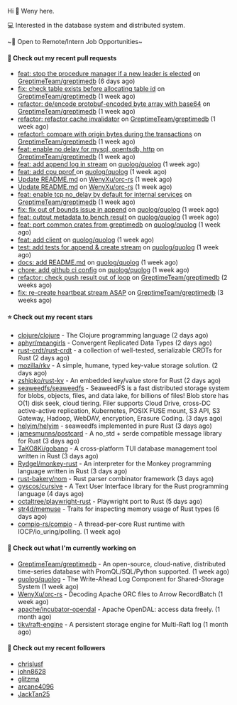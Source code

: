 Hi 👋 Weny here.

💻 Interested in the database system and distributed system.

~🍺 Open to Remote/Intern Job Opportunities~

#### 🔨 Check out my recent pull requests

- [feat: stop the procedure manager if a new leader is elected](https://github.com/GreptimeTeam/greptimedb/pull/2576) on [GreptimeTeam/greptimedb](https://github.com/GreptimeTeam/greptimedb) (6 days ago)
- [fix: check table exists before allocating table id](https://github.com/GreptimeTeam/greptimedb/pull/2546) on [GreptimeTeam/greptimedb](https://github.com/GreptimeTeam/greptimedb) (1 week ago)
- [refactor: de/encode protobuf-encoded byte array with base64](https://github.com/GreptimeTeam/greptimedb/pull/2545) on [GreptimeTeam/greptimedb](https://github.com/GreptimeTeam/greptimedb) (1 week ago)
- [refactor: refactor cache invalidator](https://github.com/GreptimeTeam/greptimedb/pull/2540) on [GreptimeTeam/greptimedb](https://github.com/GreptimeTeam/greptimedb) (1 week ago)
- [refactor!: compare with origin bytes during the transactions](https://github.com/GreptimeTeam/greptimedb/pull/2538) on [GreptimeTeam/greptimedb](https://github.com/GreptimeTeam/greptimedb) (1 week ago)
- [feat: enable no delay for mysql, opentsdb, http](https://github.com/GreptimeTeam/greptimedb/pull/2530) on [GreptimeTeam/greptimedb](https://github.com/GreptimeTeam/greptimedb) (1 week ago)
- [feat: add append log in stream](https://github.com/quolog/quolog/pull/9) on [quolog/quolog](https://github.com/quolog/quolog) (1 week ago)
- [feat: add cpu pprof ](https://github.com/quolog/quolog/pull/8) on [quolog/quolog](https://github.com/quolog/quolog) (1 week ago)
- [Update README.md](https://github.com/WenyXu/orc-rs/pull/8) on [WenyXu/orc-rs](https://github.com/WenyXu/orc-rs) (1 week ago)
- [Update README.md](https://github.com/WenyXu/orc-rs/pull/7) on [WenyXu/orc-rs](https://github.com/WenyXu/orc-rs) (1 week ago)
- [feat: enable tcp no_delay by default for internal services](https://github.com/GreptimeTeam/greptimedb/pull/2527) on [GreptimeTeam/greptimedb](https://github.com/GreptimeTeam/greptimedb) (1 week ago)
- [fix: fix out of bounds issue in append](https://github.com/quolog/quolog/pull/7) on [quolog/quolog](https://github.com/quolog/quolog) (1 week ago)
- [feat: output metadata to bench result](https://github.com/quolog/quolog/pull/6) on [quolog/quolog](https://github.com/quolog/quolog) (1 week ago)
- [feat: port common crates from greptimedb](https://github.com/quolog/quolog/pull/5) on [quolog/quolog](https://github.com/quolog/quolog) (1 week ago)
- [feat: add client](https://github.com/quolog/quolog/pull/4) on [quolog/quolog](https://github.com/quolog/quolog) (1 week ago)
- [test: add tests for append &amp; create stream](https://github.com/quolog/quolog/pull/3) on [quolog/quolog](https://github.com/quolog/quolog) (1 week ago)
- [docs: add README.md](https://github.com/quolog/quolog/pull/2) on [quolog/quolog](https://github.com/quolog/quolog) (1 week ago)
- [chore: add github ci config](https://github.com/quolog/quolog/pull/1) on [quolog/quolog](https://github.com/quolog/quolog) (1 week ago)
- [refactor: check push result out of loop](https://github.com/GreptimeTeam/greptimedb/pull/2511) on [GreptimeTeam/greptimedb](https://github.com/GreptimeTeam/greptimedb) (2 weeks ago)
- [fix: re-create heartbeat stream ASAP](https://github.com/GreptimeTeam/greptimedb/pull/2499) on [GreptimeTeam/greptimedb](https://github.com/GreptimeTeam/greptimedb) (3 weeks ago)

#### ⭐ Check out my recent stars

- [clojure/clojure](https://github.com/clojure/clojure) - The Clojure programming language (2 days ago)
- [aphyr/meangirls](https://github.com/aphyr/meangirls) - Convergent Replicated Data Types (2 days ago)
- [rust-crdt/rust-crdt](https://github.com/rust-crdt/rust-crdt) - a collection of well-tested, serializable CRDTs for Rust (2 days ago)
- [mozilla/rkv](https://github.com/mozilla/rkv) - A simple, humane, typed key-value storage solution. (2 days ago)
- [zshipko/rust-kv](https://github.com/zshipko/rust-kv) - An embedded key/value store for Rust (2 days ago)
- [seaweedfs/seaweedfs](https://github.com/seaweedfs/seaweedfs) - SeaweedFS is a fast distributed storage system for blobs, objects, files, and data lake, for billions of files! Blob store has O(1) disk seek, cloud tiering. Filer supports Cloud Drive, cross-DC active-active replication, Kubernetes, POSIX FUSE mount, S3 API, S3 Gateway, Hadoop, WebDAV, encryption, Erasure Coding. (3 days ago)
- [helyim/helyim](https://github.com/helyim/helyim) - seaweedfs implemented in pure Rust (3 days ago)
- [jamesmunns/postcard](https://github.com/jamesmunns/postcard) - A no_std &#43; serde compatible message library for Rust (3 days ago)
- [TaKO8Ki/gobang](https://github.com/TaKO8Ki/gobang) - A cross-platform TUI database management tool written in Rust (3 days ago)
- [Rydgel/monkey-rust](https://github.com/Rydgel/monkey-rust) - An interpreter for the Monkey programming language written in Rust (3 days ago)
- [rust-bakery/nom](https://github.com/rust-bakery/nom) - Rust parser combinator framework (3 days ago)
- [gyscos/cursive](https://github.com/gyscos/cursive) - A Text User Interface library for the Rust programming language (4 days ago)
- [octaltree/playwright-rust](https://github.com/octaltree/playwright-rust) - Playwright port to Rust (5 days ago)
- [str4d/memuse](https://github.com/str4d/memuse) - Traits for inspecting memory usage of Rust types (6 days ago)
- [compio-rs/compio](https://github.com/compio-rs/compio) - A thread-per-core Rust runtime with IOCP/io_uring/polling. (1 week ago)

#### 👷 Check out what I'm currently working on

- [GreptimeTeam/greptimedb](https://github.com/GreptimeTeam/greptimedb) - An open-source, cloud-native, distributed time-series database with PromQL/SQL/Python supported. (1 week ago)
- [quolog/quolog](https://github.com/quolog/quolog) - The Write-Ahead Log Component for Shared-Storage System (1 week ago)
- [WenyXu/orc-rs](https://github.com/WenyXu/orc-rs) - Decoding Apache ORC files to Arrow RecordBatch (1 week ago)
- [apache/incubator-opendal](https://github.com/apache/incubator-opendal) - Apache OpenDAL: access data freely. (1 month ago)
- [tikv/raft-engine](https://github.com/tikv/raft-engine) - A persistent storage engine for Multi-Raft log (1 month ago)

#### 👯 Check out my recent followers

- [chrislusf](https://github.com/chrislusf)
- [john8628](https://github.com/john8628)
- [glitzma](https://github.com/glitzma)
- [arcane4096](https://github.com/arcane4096)
- [JackTan25](https://github.com/JackTan25)


